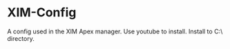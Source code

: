 # XIM-Config
A config used in the XIM Apex manager.
Use youtube to install.
Install to C:\ directory.
